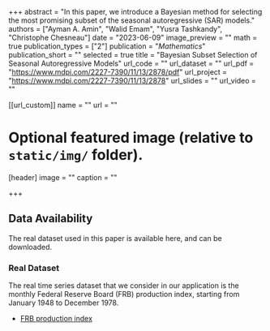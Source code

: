 +++
abstract = "In this paper, we introduce a Bayesian method for selecting the most promising subset of the seasonal autoregressive (SAR) models."
authors = ["Ayman A. Amin", "Walid Emam", "Yusra Tashkandy", "Christophe Chesneau"]
date = "2023-06-09"
image_preview = ""
math = true
publication_types = ["2"]
publication = "*Mathematics*"
publication_short = ""
selected = true
title = "Bayesian Subset Selection of Seasonal Autoregressive Models"
url_code = ""
url_dataset = ""
url_pdf = "https://www.mdpi.com/2227-7390/11/13/2878/pdf"
url_project = "https://www.mdpi.com/2227-7390/11/13/2878"
url_slides = ""
url_video = ""

[[url_custom]]
name = ""
url = ""

# Optional featured image (relative to `static/img/` folder).
[header]
image = ""
caption = ""

+++


## Data Availability
The real dataset used in this paper is available here, and can be downloaded.


### Real Dataset
The real time series dataset that we consider in our application is the monthly Federal Reserve Board (FRB) production index, starting from January 1948 to December 1978.

- <a href = "https://drive.google.com/file/d/1u_SHjea6jGBAi1EXZIy-Mze54A7--s6R/view?usp=drive_link"> FRB production index  </a>